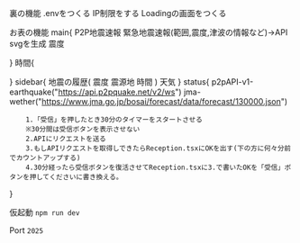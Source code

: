裏の機能
.envをつくる
IP制限をする
Loadingの画面をつくる

お表の機能
main{
    P2P地震速報
    緊急地震速報(範囲,震度,津波の情報など)→API
    svgを生成
    震度

}
時間{
    
}
sidebar{
    地震の履歴(
        震度
        震源地
        時間
    )
    天気
}
status{
        p2pAPI-v1-earthquake("https://api.p2pquake.net/v2/ws")
        jma-wether("https://www.jma.go.jp/bosai/forecast/data/forecast/130000.json")
    
        1.「受信」を押したとき30分のタイマーをスタートさせる
        ※30分間は受信ボタンを表示させない
        2.APIにリクエストを送る
        3.もしAPIリクエストを取得しできたらReception.tsxにOKを出す(下の方に何々分前でカウントアップする)
        4.30分経ったら受信ボタンを復活させてReception.tsxに3.で書いたOKを「受信」ボタンを押してくださいに書き換える。
        
}

仮起動
```npm run dev```

Port ```2025```